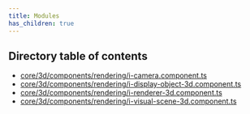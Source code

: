 ```yaml
---
title: Modules
has_children: true
---
```


<h2 class="text-delta">Directory table of contents</h2>

- [core/3d/components/rendering/i-camera.component.ts](/gg-web-engine/modules/core/3d/components/rendering/i-camera.component.ts)
- [core/3d/components/rendering/i-display-object-3d.component.ts](/gg-web-engine/modules/core/3d/components/rendering/i-display-object-3d.component.ts)
- [core/3d/components/rendering/i-renderer-3d.component.ts](/gg-web-engine/modules/core/3d/components/rendering/i-renderer-3d.component.ts)
- [core/3d/components/rendering/i-visual-scene-3d.component.ts](/gg-web-engine/modules/core/3d/components/rendering/i-visual-scene-3d.component.ts)
